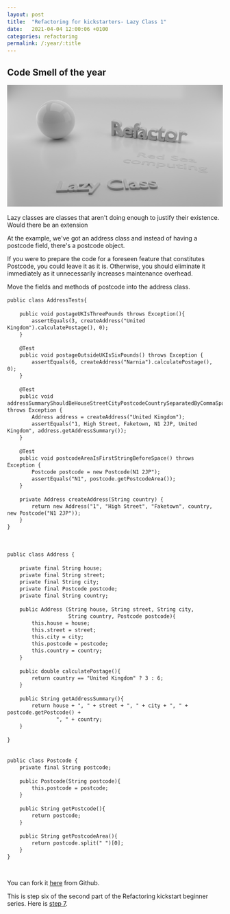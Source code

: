 ```yaml
---
layout: post
title:  "Refactoring for kickstarters- Lazy Class 1"
date:   2021-04-04 12:00:06 +0100
categories: refactoring
permalink: /:year/:title
---
```


## Code Smell of the year

![Lazy Class](../images/Refactoring/Refactor-lazy-class.png)


Lazy classes are classes that aren't doing enough to justify their existence. Would there be an extension

At the example, we've got an address class and instead of having a postcode field, there's
a postcode object.

If you were to prepare the code for a foreseen feature that constitutes Postcode, you could leave it as it is.
Otherwise, you should eliminate it immediately as it unnecessarily increases maintenance overhead.

Move the fields and methods of postcode into
the address class.

    public class AddressTests{

        public void postageUKIsThreePounds throws Exception(){
            assertEquals(3, createAddress("United Kingdom").calculatePostage(), 0);
        }

        @Test
        public void postageOutsideUKIsSixPounds() throws Exception {
            assertEquals(6, createAddress("Narnia").calculatePostage(), 0);    
        }

        @Test
        public void addressSummaryShouldBeHouseStreetCityPostcodeCountrySeparatedByCommaSpace() throws Exception {
            Address address = createAddress("United Kingdom");
            assertEquals("1, High Street, Faketown, N1 2JP, United Kingdom", address.getAddressSummary());
        }

        @Test
        public void postcodeAreaIsFirstStringBeforeSpace() throws Exception {
            Postcode postcode = new Postcode(N1 2JP");
            assertEquals("N1", postcode.getPostcodeArea());
        }

        private Address createAddress(String country) {
            return new Address("1", "High Street", "Faketown", country, new Postcode("N1 2JP"));
        }
    }


    
    public class Address {
    
        private final String house;
        private final String street;
        private final String city;
        private final Postcode postcode;
        private final String country;
    
        public Address (String house, String street, String city,
                        String country, Postcode postcode){
            this.house = house;
            this.street = street;
            this.city = city;
            this.postcode = postcode;
            this.country = country;
        }

        public double calculatePostage(){
            return country == "United Kingdom" ? 3 : 6;
        }

        public String getAddressSummary(){
            return house + ", " + street + ", " + city + ", " + postcode.getPostcode() +
                    ", " + country;
        }

    }


    public class Postcode {
        private final String postcode;
    
        public Postcode(String postcode){
            this.postcode = postcode;
        }
    
        public String getPostcode(){
            return postcode;
        }
    
        public String getPostcodeArea(){
            return postcode.split(" ")[0];
        }
    }

<br>

You can fork it [here](https://github.com/redseacomputing/Refactoring_LazyClass1) from Github.

This is step six of the second part of the Refactoring kickstart beginner series. Here is [step 7](https://redseacomputing.github.io/2021/Refactoring2-7-lazy-class).